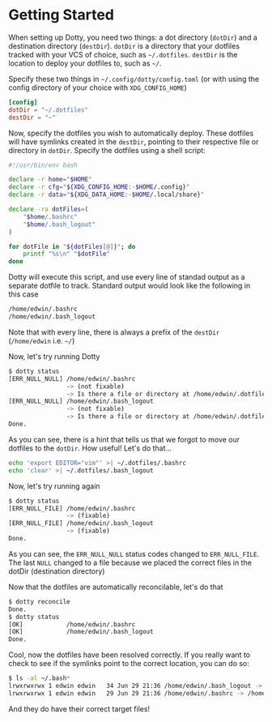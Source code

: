 # Getting Started

When setting up Dotty, you need two things: a dot directory (`dotDir`) and a destination directory (`destDir`). `dotDir` is a directory that your dotfiles tracked with your VCS of choice, such as `~/.dotfiles`. `destDir` is the location to deploy your dotfiles to, such as `~/`.

Specify these two things in `~/.config/dotty/config.toml` (or with using the config directory of your choice with `XDG_CONFIG_HOME`)

```toml
[config]
dotDir = "~/.dotfiles"
destDir = "~"
```

Now, specify the dotfiles you wish to automatically deploy. These dotfiles will have symlinks created in the `destDir`, pointing to their respective file or directory in `dotDir`. Specify the dotfiles using a shell script:

```bash
#!/usr/bin/env bash

declare -r home="$HOME"
declare -r cfg="${XDG_CONFIG_HOME:-$HOME/.config}"
declare -r data="${XDG_DATA_HOME:-$HOME/.local/share}"

declare -ra dotFiles=(
	"$home/.bashrc"
	"$home/.bash_logout"
)

for dotFile in "${dotFiles[@]}"; do
	printf "%s\n" "$dotFile"
done
```

Dotty will execute this script, and use every line of standad output as a separate dotfile to track. Standard output would look like the following in this case

```txt
/home/edwin/.bashrc
/home/edwin/.bash_logout
```

Note that with every line, there is always a prefix of the `destDir` (`/home/edwin` i.e. `~/`)

Now, let's try running Dotty

```sh
$ dotty status
[ERR_NULL_NULL] /home/edwin/.bashrc
                -> (not fixable)
                -> Is there a file or directory at /home/edwin/.dotfiles/.bashrc?
[ERR_NULL_NULL] /home/edwin/.bash_logout
                -> (not fixable)
                -> Is there a file or directory at /home/edwin/.dotfiles/.bash_logout?
Done.
```

As you can see, there is a hint that tells us that we forgot to move our dotfiles to the `dotDir`. How useful! Let's do that...

```sh
echo 'export EDITOR="vim"' >| ~/.dotfiles/.bashrc
echo 'clear' >| ~/.dotfiles/.bash_logout
```

Now, let's try running again

```sh
$ dotty status
[ERR_NULL_FILE] /home/edwin/.bashrc
                -> (fixable)
[ERR_NULL_FILE] /home/edwin/.bash_logout
                -> (fixable)
Done.
```

As you can see, the `ERR_NULL_NULL` status codes changed to `ERR_NULL_FILE`. The last `NULL` changed to a file because we placed the correct files in the dotDir (destination directory)

Now that the dotfiles are automatically reconcilable, let's do that

```sh
$ dotty reconcile
Done.
$ dotty status
[OK]            /home/edwin/.bashrc
[OK]            /home/edwin/.bash_logout
Done.
```

Cool, now the dotfiles have been resolved correctly. If you really want to check to see if the symlinks point to the correct location, you can do so:

```sh
$ ls -al ~/.bash*
lrwxrwxrwx 1 edwin edwin   34 Jun 29 21:36 /home/edwin/.bash_logout -> /home/edwin/.dotfiles/.bash_logout
lrwxrwxrwx 1 edwin edwin   29 Jun 29 21:36 /home/edwin/.bashrc -> /home/edwin/.dotfiles/.bashrc
```

And they do have their correct target files! 